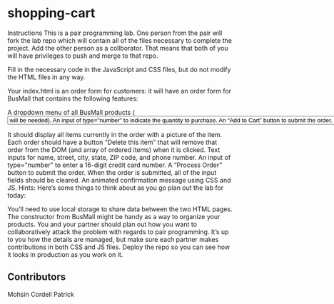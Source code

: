 # shopping-cart
Instructions
This is a pair programming lab. One person from the pair will fork the lab repo which will contain all of the files necessary to complete the project. Add the other person as a collborator. That means that both of you will have privileges to push and merge to that repo.

Fill in the necessary code in the JavaScript and CSS files, but do not modify the HTML files in any way.

Your index.html is an order form for customers: it will have an order form for BusMall that contains the following features:

A dropdown menu of all BusMall products (<select> and <option> will be needed).
An input of type="number" to indicate the quantity to purchase.
An “Add to Cart” button to submit the order. When the order is submitted, all of the input fields should be cleared.
An animated confirmation message using CSS and JS, displayed when the order is submitted, plus a link to the shopping cart page.
Appropriate instructions and styling on the page.
Your cart.html page will display the BusMall orders on a typical shopping cart checkout page.

It should display all items currently in the order with a picture of the item.
Each order should have a button “Delete this item” that will remove that order from the DOM (and array of ordered items) when it is clicked.
Text inputs for name, street, city, state, ZIP code, and phone number.
An input of type="number" to enter a 16-digit credit card number.
A “Process Order” button to submit the order. When the order is submitted, all of the input fields should be cleared.
An animated confirmation message using CSS and JS.
Hints: Here’s some things to think about as you go plan out the lab for today:

You’ll need to use local storage to share data between the two HTML pages.
The constructor from BusMall might be handy as a way to organize your products.
You and your partner should plan out how you want to collaboratively attack the problem with regards to pair programming. It’s up to you how the details are managed, but make sure each partner makes contributions in both CSS and JS files.
Deploy the repo so you can see how it looks in production as you work on it.

## Contributors
Mohsin
Cordell
Patrick
